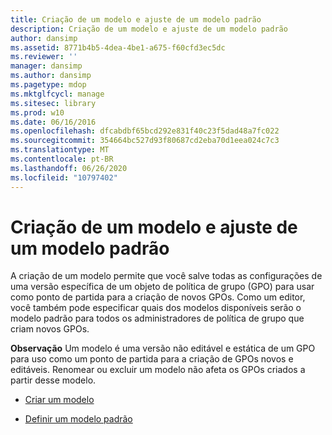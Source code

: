 ```yaml
---
title: Criação de um modelo e ajuste de um modelo padrão
description: Criação de um modelo e ajuste de um modelo padrão
author: dansimp
ms.assetid: 8771b4b5-4dea-4be1-a675-f60cfd3ec5dc
ms.reviewer: ''
manager: dansimp
ms.author: dansimp
ms.pagetype: mdop
ms.mktglfcycl: manage
ms.sitesec: library
ms.prod: w10
ms.date: 06/16/2016
ms.openlocfilehash: dfcabdbf65bcd292e831f40c23f5dad48a7fc022
ms.sourcegitcommit: 354664bc527d93f80687cd2eba70d1eea024c7c3
ms.translationtype: MT
ms.contentlocale: pt-BR
ms.lasthandoff: 06/26/2020
ms.locfileid: "10797402"
---
```

# Criação de um modelo e ajuste de um modelo padrão


A criação de um modelo permite que você salve todas as configurações de uma versão específica de um objeto de política de grupo (GPO) para usar como ponto de partida para a criação de novos GPOs. Como um editor, você também pode especificar quais dos modelos disponíveis serão o modelo padrão para todos os administradores de política de grupo que criam novos GPOs.

**Observação**  Um modelo é uma versão não editável e estática de um GPO para uso como um ponto de partida para a criação de GPOs novos e editáveis. Renomear ou excluir um modelo não afeta os GPOs criados a partir desse modelo.

 

-   [Criar um modelo](create-a-template.md)

-   [Definir um modelo padrão](set-a-default-template.md)

 

 





